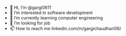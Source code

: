 - 👋 Hi, I’m @gargi0611
- 👀 I’m interested in software development
- 🌱 I’m currently learning computer engineering
- 💞️ I’m looking for job
- 📫 How to reach me linkedin.com/in/gargichaudhari06/

<!---
gargi0611/gargi0611 is a ✨ special ✨ repository because its `README.md` (this file) appears on your GitHub profile.
You can click the Preview link to take a look at your changes.
--->
